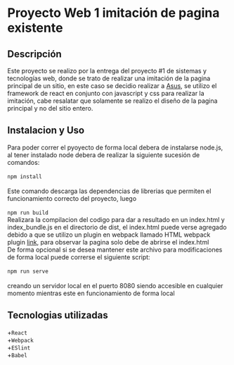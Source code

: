 # Proyecto Web 1 imitación de pagina existente
## Descripción
Este proyecto se realizo por la entrega del proyecto #1 de sistemas y tecnologías web, donde se trato de realizar una imitación de la pagina principal de un sitio, en este caso se decidio realizar a [Asus](https://www.asus.com/), se utilizo el framework de react en conjunto con javascript y css para realizar la imitación, cabe resalatar que solamente se realizo el diseño de la pagina principal y no del sitio entero.
## Instalacion y Uso
Para poder correr el pyoyecto de forma local debera de instalarse node.js, al tener instalado node debera de realizar la siguiente sucesión de comandos:  
<br/>`npm install`<br/><br/>
Este comando descarga las dependencias de librerias que permiten el funcionamiento correcto del proyecto, luego  
<br/>`npm run build`
<br/>Realizara la compilacion del codigo para dar a resultado en un index.html y index_bundle.js en el directorio de dist, el index.html puede verse agregado debido a que se utilizo un plugin en webpack llamado HTML webpack plugin [link](https://webpack.js.org/plugins/html-webpack-plugin/), para observar la pagina solo debe de abrirse el index.html<br/>
De forma opcional si se desea mantener este archivo para modificaciones de forma local puede correrse el siguiente script:  
<br/>`npm run serve`<br/><br/>
creando un servidor local en el puerto 8080 siendo accesible en cualquier momento mientras este en funcionamiento de forma local<br/>
## Tecnologias utilizadas
+`React`<br/>
+`Webpack`<br/>
+`ESlint`<br/>
+`Babel`<br/>
